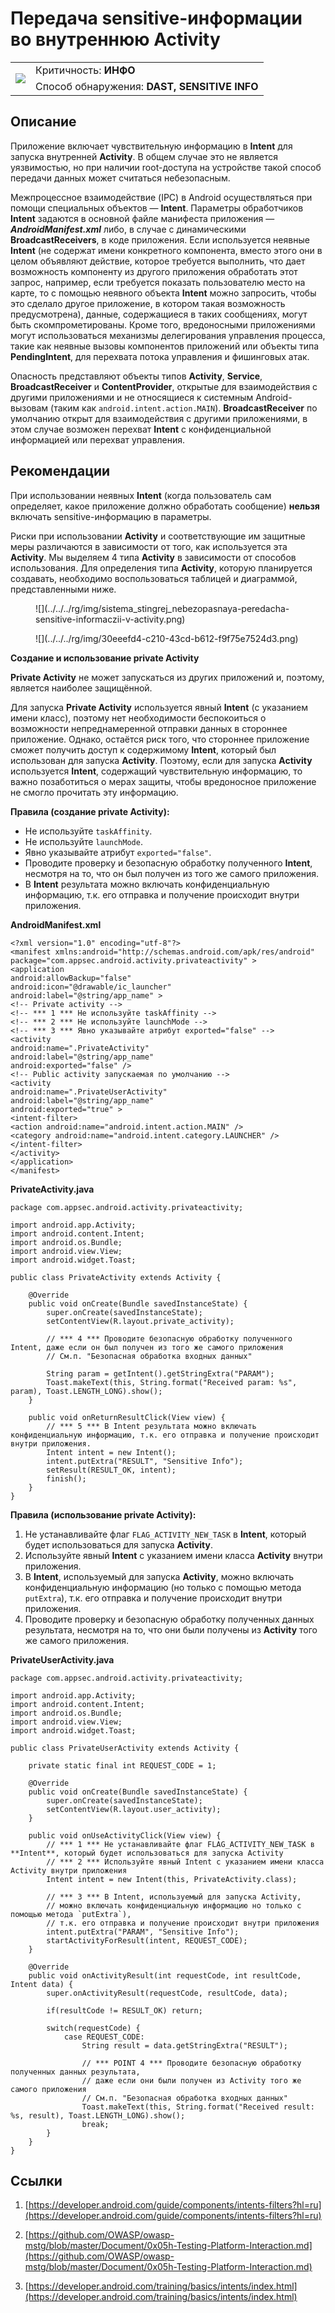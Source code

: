 # Передача sensitive-информации во внутреннюю Activity

<table class='noborder'>
    <colgroup>
      <col/>
      <col/>
    </colgroup>
    <tbody>
      <tr>
        <td rowspan="2"><img src="../../../img/defekt_info.png"/></td>
        <td>Критичность:<strong> ИНФО</strong></td>
      </tr>
      <tr>
        <td>Способ обнаружения:<strong> DAST, SENSITIVE INFO</strong></td>
      </tr>
    </tbody>
</table>

## Описание

Приложение включает чувствительную информацию в **Intent** для запуска внутренней **Activity**. В общем случае это не является уязвимостью, но при наличии root-доступа на устройстве такой способ передачи данных может считаться небезопасным.

Межпроцессное взаимодействие (IPC) в Android осуществляться при помощи специальных объектов — **Intent**. Параметры обработчиков **Intent** задаются в основной файле манифеста приложения — ***AndroidManifest.xml*** либо, в случае с динамическими **BroadcastReceivers**, в коде приложения. Если используется неявные **Intent** (не содержат имени конкретного компонента, вместо этого они в целом объявляют действие, которое требуется выполнить, что дает возможность компоненту из другого приложения обработать этот запрос, например, если требуется показать пользователю место на карте, то с помощью неявного объекта **Intent** можно запросить, чтобы это сделало другое приложение, в котором такая возможность предусмотрена), данные, содержащиеся в таких сообщениях, могут быть скомпрометированы. Кроме того, вредоносными приложениями могут использоваться механизмы делегирования управления процесса, такие как неявные вызовы компонентов приложений или объекты типа **PendingIntent**, для перехвата потока управления и фишинговых атак.

Опасность представляют объекты типов **Activity**, **Service**, **BroadcastReceiver** и **ContentProvider**, открытые для взаимодействия с другими приложениями и не относящиеся к системным Android-вызовам (таким как `android.intent.action.MAIN`). **BroadcastReceiver** по умолчанию открыт для взаимодействия с другими приложениями, в этом случае возможен перехват **Intent** с конфиденциальной информацией или перехват управления.

## Рекомендации

При использовании неявных **Intent** (когда пользователь сам определяет, какое приложение должно обработать сообщение) **нельзя** включать sensitive-информацию в параметры.

Риски при использовании **Activity** и соответствующие им защитные меры различаются в зависимости от того, как используется эта **Activity**. Мы выделяем 4 типа **Activity** в зависимости от способов использования. Для определения типа **Activity**, которую планируется создавать, необходимо воспользоваться таблицей и диаграммой, представленными ниже.

<figure markdown>![](../../../rg/img/sistema_stingrej_nebezopasnaya-peredacha-sensitive-informaczii-v-activity.png)</figure>

<figure markdown>![](../../../rg/img/30eeefd4-c210-43cd-b612-f9f75e7524d3.png)</figure>

**Создание и использование private Activity**

**Private Activity** не может запускаться из других приложений и, поэтому, является наиболее защищённой.

Для запуска **Private Activity** используется явный **Intent** (с указанием имени класс), поэтому нет необходимости беспокоиться о возможности непреднамеренной отправки данных в стороннее приложение. Однако, остаётся риск того, что стороннее приложение сможет получить доступ к содержимому **Intent**, который был использован для запуска **Activity**. Поэтому, если для запуска **Activity** используется **Intent**, содержащий чувствительную информацию, то важно позаботиться о мерах защиты, чтобы вредоносное приложение не смогло прочитать эту информацию.

**Правила (создание private Activity):**

* Не используйте `taskAffinity`.
* Не используйте `launchMode`.
* Явно указывайте атрибут `exported="false"`.
* Проводите проверку и безопасную обработку полученного **Intent**, несмотря на то, что он был получен из того же самого приложения.
* В **Intent** результата можно включать конфиденциальную информацию, т.к. его отправка и получение происходит внутри приложения.

**AndroidManifest.xml**

    <?xml version="1.0" encoding="utf-8"?>
    <manifest xmlns:android="http://schemas.android.com/apk/res/android"
    package="com.appsec.android.activity.privateactivity" >
    <application
    android:allowBackup="false"
    android:icon="@drawable/ic_launcher"
    android:label="@string/app_name" >
    <!-- Private activity -->
    <!-- *** 1 *** Не используйте taskAffinity -->
    <!-- *** 2 *** Не используйте launchMode -->
    <!-- *** 3 *** Явно указывайте атрибут exported="false" -->
    <activity
    android:name=".PrivateActivity"
    android:label="@string/app_name"
    android:exported="false" />
    <!-- Public activity запускаемая по умолчанию -->
    <activity
    android:name=".PrivateUserActivity"
    android:label="@string/app_name"
    android:exported="true" >
    <intent-filter>
    <action android:name="android.intent.action.MAIN" />
    <category android:name="android.intent.category.LAUNCHER" />
    </intent-filter>
    </activity>
    </application>
    </manifest>

**PrivateActivity.java**

    package com.appsec.android.activity.privateactivity;
    
    import android.app.Activity;
    import android.content.Intent;
    import android.os.Bundle;
    import android.view.View;
    import android.widget.Toast;
    
    public class PrivateActivity extends Activity {
        
        @Override
        public void onCreate(Bundle savedInstanceState) {
            super.onCreate(savedInstanceState);
            setContentView(R.layout.private_activity);
            
            // *** 4 *** Проводите безопасную обработку полученного Intent, даже если он был получен из того же самого приложения
            // См.п. "Безопасная обработка входных данных"
            
            String param = getIntent().getStringExtra("PARAM");
            Toast.makeText(this, String.format("Received param: %s", param), Toast.LENGTH_LONG).show();
        }
        
        public void onReturnResultClick(View view) {
            // *** 5 *** В Intent результата можно включать конфиденциальную информацию, т.к. его отправка и получение происходит внутри приложения.
            Intent intent = new Intent();
            intent.putExtra("RESULT", "Sensitive Info");
            setResult(RESULT_OK, intent);
            finish();
        }
    }

**Правила (использование private Activity):**

1. Не устанавливайте флаг `FLAG_ACTIVITY_NEW_TASK` в **Intent**, который будет использоваться для запуска **Activity**.
2. Используйте явный **Intent** с указанием имени класса **Activity** внутри приложения.
3. В **Intent**, используемый для запуска **Activity**, можно включать конфиденциальную информацию (но только с помощью метода `putExtra`), т.к. его отправка и получение происходит внутри приложения.
4. Проводите проверку и безопасную обработку полученных данных результата, несмотря на то, что они были получены из **Activity** того же самого приложения.

**PrivateUserActivity.java**

    package com.appsec.android.activity.privateactivity;
    
    import android.app.Activity;
    import android.content.Intent;
    import android.os.Bundle;
    import android.view.View;
    import android.widget.Toast;
    
    public class PrivateUserActivity extends Activity {
        
        private static final int REQUEST_CODE = 1;
        
        @Override
        public void onCreate(Bundle savedInstanceState) {
            super.onCreate(savedInstanceState);
            setContentView(R.layout.user_activity);
        }
        
        public void onUseActivityClick(View view) {
            // *** 1 *** Не устанавливайте флаг FLAG_ACTIVITY_NEW_TASK в **Intent**, который будет использоваться для запуска Activity
            // *** 2 *** Используйте явный Intent с указанием имени класса Activity внутри приложения
            Intent intent = new Intent(this, PrivateActivity.class);
            
            // *** 3 *** В Intent, используемый для запуска Activity,
            // можно включать конфиденциальную информацию но только с помощью метода `putExtra`),
            // т.к. его отправка и получение происходит внутри приложения
            intent.putExtra("PARAM", "Sensitive Info");
            startActivityForResult(intent, REQUEST_CODE);
        }
    
        @Override
        public void onActivityResult(int requestCode, int resultCode, Intent data) {
            super.onActivityResult(requestCode, resultCode, data);
            
            if(resultCode != RESULT_OK) return;
            
            switch(requestCode) {
                case REQUEST_CODE:
                    String result = data.getStringExtra("RESULT");
                    
                    // *** POINT 4 *** Проводите безопасную обработку полученных данных результата,
                    // даже если они были получен из Activity того же самого приложения
                    // См.п. "Безопасная обработка входных данных"
                    Toast.makeText(this, String.format("Received result: %s, result), Toast.LENGTH_LONG).show();
                    break;
            }
        }
    }

## Ссылки

1. [https://developer.android.com/guide/components/intents-filters?hl=ru](https://developer.android.com/guide/components/intents-filters?hl=ru)

2. [https://github.com/OWASP/owasp-mstg/blob/master/Document/0x05h-Testing-Platform-Interaction.md](https://github.com/OWASP/owasp-mstg/blob/master/Document/0x05h-Testing-Platform-Interaction.md)

3. [https://developer.android.com/training/basics/intents/index.html](https://developer.android.com/training/basics/intents/index.html)